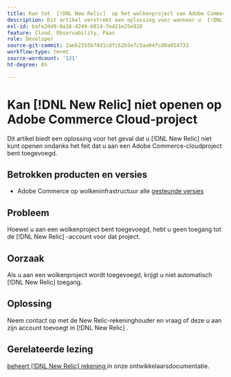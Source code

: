 ```yaml
---
title: Kan tot  [!DNL New Relic]  op het wolkenproject van Adobe Commerce toegang hebben
description: Dit artikel verstrekt een oplossing voor wanneer u  [!DNL New Relic]  niet kunt toegang hebben ondanks wordt toegevoegd aan een wolkenproject op Adobe Commerce.
exl-id: bafe2dd9-8a16-4249-b814-7e421e25e828
feature: Cloud, Observability, Paas
role: Developer
source-git-commit: 2aeb2355b74d1cdfc62b5e7c5aa04fcd0a654733
workflow-type: tm+mt
source-wordcount: '121'
ht-degree: 0%

---
```


# Kan [!DNL New Relic] niet openen op Adobe Commerce Cloud-project

Dit artikel biedt een oplossing voor het geval dat u [!DNL New Relic] niet kunt openen ondanks het feit dat u aan een Adobe Commerce-cloudproject bent toegevoegd.

## Betrokken producten en versies

* Adobe Commerce op wolkeninfrastructuur alle [ gesteunde versies ](https://www.adobe.com/content/dam/cc/en/legal/terms/enterprise/pdfs/Adobe-Commerce-Software-Lifecycle-Policy.pdf)

## Probleem

Hoewel u aan een wolkenproject bent toegevoegd, hebt u geen toegang tot de [!DNL New Relic] -account voor dat project.

## Oorzaak

Als u aan een wolkenproject wordt toegevoegd, krijgt u niet automatisch [!DNL New Relic] toegang.

## Oplossing

Neem contact op met de New Relic-rekeninghouder en vraag of deze u aan zijn account toevoegt in [!DNL New Relic] .

## Gerelateerde lezing

[ beheert  [!DNL New Relic]  rekening ](https://experienceleague.adobe.com/nl/docs/commerce-cloud-service/user-guide/monitor/new-relic/new-relic-service) in onze ontwikkelaarsdocumentatie.
